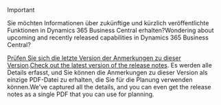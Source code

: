 > [!IMPORTANT]
>
> <span data-ttu-id="13391-101">Sie möchten Informationen über zukünftige und kürzlich veröffentlichte Funktionen in Dynamics 365 Business Central erhalten?</span><span class="sxs-lookup"><span data-stu-id="13391-101">Wondering about upcoming and recently released capabilities in Dynamics 365 Business Central?</span></span>
>
> <span data-ttu-id="13391-102">[Prüfen Sie sich die letzte Version der Anmerkungen zu dieser Version](https://docs.microsoft.com/en-us/business-applications-release-notes/october18/dynamics365-business-central/).</span><span class="sxs-lookup"><span data-stu-id="13391-102">[Check out the latest version of the release notes](https://docs.microsoft.com/en-us/business-applications-release-notes/october18/dynamics365-business-central/).</span></span> <span data-ttu-id="13391-103">Es werden alle Details erfasst, und Sie können die Anmerkungen zu dieser Version als einzige PDF-Datei zu erhalten, die Sie für die Planung verwenden können.</span><span class="sxs-lookup"><span data-stu-id="13391-103">We've captured all the details, and you can even get the release notes as a single PDF that you can use for planning.</span></span>  

